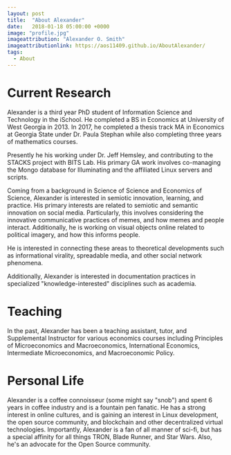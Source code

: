 ```yaml
---
layout: post
title:  "About Alexander"
date:   2018-01-18 05:00:00 +0000
image: "profile.jpg"
imageattribution: "Alexander O. Smith"
imageattributionlink: https://aos11409.github.io/AboutAlexander/
tags:
  - About
---
```


# Current Research

Alexander is a third year PhD student of Information Science and Technology in the iSchool. He completed a BS in Economics at University of West Georgia in 2013. In 2017, he completed a thesis track MA in Economics at Georgia State under Dr. Paula Stephan while also completing three years of mathematics courses.

Presently he his working under Dr. Jeff Hemsley, and contributing to the STACKS project with BITS Lab. His primary GA work involves co-managing the Mongo database for Illuminating and the affiliated Linux servers and scripts.

Coming from a background in Science of Science and Economics of Science, Alexander is interested in semiotic innovation, learning, and practice. His primary interests are related to semiotic and semantic innovation on social media. Particularly, this involves considering the innovative communicative practices of memes, and how memes and people interact. Additionally, he is working on visual objects online related to political imagery, and how this informs people.

He is interested in connecting these areas to theoretical developments such as informational virality, spreadable media, and other social network phenomena.

Additionally, Alexander is interested in documentation practices in specialized "knowledge-interested" disciplines such as academia.

# Teaching

In the past, Alexander has been a teaching assistant, tutor, and Supplemental Instructor for various economics courses including Principles of Microeconomics and Macroeconomics, International Economics, Intermediate Microeconomics, and Macroeconomic Policy.

# Personal Life

Alexander is a coffee connoisseur (some might say "snob") and spent 6 years in coffee industry and is a fountain pen fanatic. He has a strong interest in online cultures, and is gaining an interest in Linux development, the open source community, and blockchain and other decentralized virtual technologies. Importantly, Alexander is a fan of all manner of sci-fi, but has a special affinity for all things TRON, Blade Runner, and Star Wars. Also, he's an advocate for the Open Source community.
